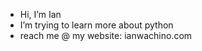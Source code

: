 - Hi, I’m Ian
- I’m trying to learn more about python
- reach me @ my website: ianwachino.com


<!---
iwachino/iwachino is a ✨ special ✨ repository because its `README.md` (this file) appears on your GitHub profile.
You can click the Preview link to take a look at your changes.
--->
